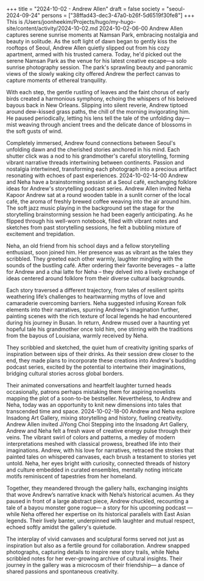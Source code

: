 +++
title = "2024-10-02 - Andrew Allen"
draft = false
society = "seoul-2024-09-24"
persons = ["38ffad43-dec3-47a0-b26f-5d6519f30fe8"]
+++
This is /Users/joonheekim/Projects/hugo/my-hugo-site/content/activity/2024-10-02.md
2024-10-02-06-00
Andrew Allen captures serene sunrise moments at Namsan Park, embracing nostalgia and beauty in solitude.
As the soft light of dawn began to gently kiss the rooftops of Seoul, Andrew Allen quietly slipped out from his cozy apartment, armed with his trusted camera. Today, he'd picked out the serene Namsan Park as the venue for his latest creative escape—a solo sunrise photography session. The park's sprawling beauty and panoramic views of the slowly waking city offered Andrew the perfect canvas to capture moments of ethereal tranquility.

With each step, the gentle rustling of leaves and the faint chorus of early birds created a harmonious symphony, echoing the whispers of his beloved bayous back in New Orleans. Slipping into silent reverie, Andrew tiptoed around dew-kissed grass paths, the chill of the morning invigorating him. He paused periodically, letting his lens tell the tale of the unfolding day—mist weaving through ancient trees and the delicate dance of blossoms in the soft gusts of wind.

Completely immersed, Andrew found connections between Seoul's unfolding dawn and the cherished stories anchored in his mind. Each shutter click was a nod to his grandmother's careful storytelling, forming vibrant narrative threads intertwining between continents. Passion and nostalgia intertwined, transforming each photograph into a precious artifact resonating with echoes of past experiences.
2024-10-02-14-00
Andrew and Neha have a brainstorming session at a Seoul café, exchanging folklore ideas for Andrew's storytelling podcast series.
Andrew Allen invited Neha Kapoor
Andrew sat at a round wooden table in a sunlit corner of the local café, the aroma of freshly brewed coffee weaving into the air around him. The soft jazz music playing in the background set the stage for the storytelling brainstorming session he had been eagerly anticipating. As he flipped through his well-worn notebook, filled with vibrant notes and sketches from past storytelling sessions, he felt a bubbling mixture of excitement and trepidation.

Neha, an old friend from his school days and a fellow storytelling enthusiast, soon joined him. Her presence was as vibrant as the tales they scribbled. They greeted each other warmly, laughter mingling with the sounds of the bustling café. After ordering their favorite beverages – a latte for Andrew and a chai latte for Neha – they delved into a lively exchange of ideas centered around folklore from their diverse cultural backgrounds.

Each story traversed a different trajectory, from tales of resilient spirits weathering life’s challenges to heartwarming myths of love and camaraderie overcoming barriers. Neha suggested infusing Korean folk elements into their narratives, spurring Andrew's imagination further, painting scenes with the rich texture of local legends he had encountered during his journey in Busan. In return, Andrew mused over a haunting yet hopeful tale his grandmother once told him, one stirring with the traditions from the bayous of Louisiana, warmly received by Neha.

They scribbled and sketched, the quiet hum of creativity igniting sparks of inspiration between sips of their drinks. As their session drew closer to the end, they made plans to incorporate these creations into Andrew's budding podcast series, excited by the potential to intertwine their imaginations, bridging cultural stories across global borders.

Their animated conversations and heartfelt laughter turned heads occasionally, patrons perhaps mistaking them for aspiring novelists mapping the plot of a soon-to-be bestseller. Nevertheless, to Andrew and Neha, today was an opportunity to knit new dimensions into tales that transcended time and space.
2024-10-02-18-00
Andrew and Neha explore Insadong Art Gallery, mixing storytelling and history, fueling creativity.
Andrew Allen invited JiYong Choi
Stepping into the Insadong Art Gallery, Andrew and Neha felt a fresh wave of creative energy pulse through their veins. The vibrant swirl of colors and patterns, a medley of modern interpretations meshed with classical prowess, breathed life into their imaginations. Andrew, with his love for narratives, retraced the strokes that painted tales on whispered canvases, each brush a testament to stories yet untold. Neha, her eyes bright with curiosity, connected threads of history and culture embedded in curated ensembles, mentally noting intricate motifs reminiscent of tapestries from her homeland.

Together, they meandered through the gallery halls, exchanging insights that wove Andrew’s narrative knack with Neha’s historical acumen. As they paused in front of a large abstract piece, Andrew chuckled, recounting a tale of a bayou monster gone rogue— a story for his upcoming podcast —while Neha offered her expertise on its historical parallels with East Asian legends. Their lively banter, underpinned with laughter and mutual respect, echoed softly amidst the gallery's quietude.

The interplay of vivid canvases and sculptural forms served not just as inspiration but also as a fertile ground for collaboration. Andrew snapped photographs, capturing details to inspire new story trails, while Neha scribbled notes for her ever-growing archive of cultural insights. Their journey in the gallery was a microcosm of their friendship— a dance of shared passions and spontaneous creativity.
